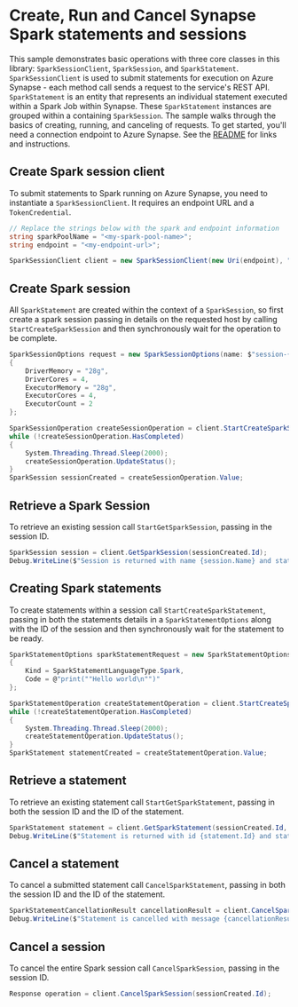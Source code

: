 # Create, Run and Cancel Synapse Spark statements and sessions

This sample demonstrates basic operations with three core classes in this library: `SparkSessionClient`, `SparkSession`, and `SparkStatement`. `SparkSessionClient` is used to submit statements for execution on Azure Synapse - each method call sends a request to the service's REST API. `SparkStatement` is an entity that represents an individual statement executed within a Spark Job within Synapse. These `SparkStatement` instances are grouped within a containing `SparkSession`. The sample walks through the basics of creating, running, and canceling of requests. To get started, you'll need a connection endpoint to Azure Synapse. See the [README](https://github.com/Azure/azure-sdk-for-net/blob/main/sdk/synapse/Azure.Analytics.Synapse.Spark/README.md) for links and instructions.

## Create Spark session client

To submit statements to Spark running on Azure Synapse, you need to instantiate a `SparkSessionClient`. It requires an endpoint URL and a `TokenCredential`.

```C# Snippet:CreateSparkSessionClient
// Replace the strings below with the spark and endpoint information
string sparkPoolName = "<my-spark-pool-name>";
string endpoint = "<my-endpoint-url>";

SparkSessionClient client = new SparkSessionClient(new Uri(endpoint), "2019-11-01-preview", sparkPoolName, new DefaultAzureCredential());
```

## Create Spark session

All `SparkStatement` are created within the context of a `SparkSession`, so first create a spark session passing in details on the requested host by calling `StartCreateSparkSession` and then synchronously wait for the operation to be complete. 

```C# Snippet:CreateSparkSession
SparkSessionOptions request = new SparkSessionOptions(name: $"session-{Guid.NewGuid()}")
{
    DriverMemory = "28g",
    DriverCores = 4,
    ExecutorMemory = "28g",
    ExecutorCores = 4,
    ExecutorCount = 2
};

SparkSessionOperation createSessionOperation = client.StartCreateSparkSession(request);
while (!createSessionOperation.HasCompleted)
{
    System.Threading.Thread.Sleep(2000);
    createSessionOperation.UpdateStatus();
}
SparkSession sessionCreated = createSessionOperation.Value;
```

## Retrieve a Spark Session

To retrieve an existing session call `StartGetSparkSession`, passing in the session ID.

```C# Snippet:GetSparkSession
SparkSession session = client.GetSparkSession(sessionCreated.Id);
Debug.WriteLine($"Session is returned with name {session.Name} and state {session.State}");
```

## Creating Spark statements

To create statements within a session call `StartCreateSparkStatement`, passing in both the statements details in a `SparkStatementOptions` along with the ID of the session and then synchronously wait for the statement to be ready. 

```C# Snippet:CreateSparkStatement
SparkStatementOptions sparkStatementRequest = new SparkStatementOptions
{
    Kind = SparkStatementLanguageType.Spark,
    Code = @"print(""Hello world\n"")"
};

SparkStatementOperation createStatementOperation = client.StartCreateSparkStatement(sessionCreated.Id, sparkStatementRequest);
while (!createStatementOperation.HasCompleted)
{
    System.Threading.Thread.Sleep(2000);
    createStatementOperation.UpdateStatus();
}
SparkStatement statementCreated = createStatementOperation.Value;
```

## Retrieve a statement

To retrieve an existing statement call `StartGetSparkStatement`, passing in both the session ID and the ID of the statement.

```C# Snippet:GetSparkStatement
SparkStatement statement = client.GetSparkStatement(sessionCreated.Id, statementCreated.Id);
Debug.WriteLine($"Statement is returned with id {statement.Id} and state {statement.State}");
```

## Cancel a statement

To cancel a submitted statement call `CancelSparkStatement`, passing in both the session ID and the ID of the statement.

```C# Snippet:CancelSparkStatement
SparkStatementCancellationResult cancellationResult = client.CancelSparkStatement(sessionCreated.Id, statementCreated.Id);
Debug.WriteLine($"Statement is cancelled with message {cancellationResult.Message}");
```

## Cancel a session

To cancel the entire Spark session  call `CancelSparkSession`, passing in the session ID.

```C# Snippet:CancelSparkSession
Response operation = client.CancelSparkSession(sessionCreated.Id);
```
